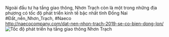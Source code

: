 Ngoài đầu tư hạ tầng giao thông, Nhơn Trạch còn là một trong những địa phương có tốc độ phát triển kinh tế bậc nhất tỉnh Đồng Nai <br>
#Đất_nền_Nhơn_Trạch, #Naeco <br>
http://naecocompany.com/dat-nen-nhon-trach-2019-se-co-bien-dong-lon/ <br>
<img src="https://i.imgur.com/JKc7Sxu.jpg" alt="Tốc độ phát triển hạ tầng giao thông Nhơn Trạch">
